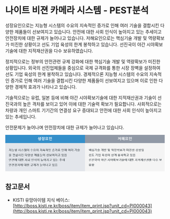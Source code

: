 # 나이트 비젼 카메라 시스템 - PEST분석

성장요인으로는 지능형 시스템의 수요의 지속적인 증가로 인해 여러 기술을 결합시킨 다양한 제품들이 선보여지고 있습니다.
안전에 대한 사회 인식이 높아지고 있는 추세이고 안전장치에 대한 규제가 늘어나고 있습니다. 저해요인으로는 핵심기술 개발 및 역량확보가 미진한 상황이고 선도 기업 육성의 한계 봉착하고 있습니다. 선진국이 야간 시야확보기술에 대한 지적재산권을 다수 보유하였습니다.

정치적으로는 정부의 안전관련 규제 강화에 대한 핵심기술 개발 및 역량확보가 미진한 상황입니다.
외국의 선진업체들을 중심으로 국제 규격화를 통한 시장 장벽을 설정하여 선도 기업 육성의 한계 봉착하고 있습니다.
경제적으론 지능형 시스템의 수요의 지속적인 증가로 인해 여러 기술을 결합시킨 다양한 제품들이 선보여지고 있으며 이로 인한 다양한 경제적 효과가 나타나고 있습니다.

기술적으로는 유럽, 일본 등에 비해 야간 시야확보기술에 대한 지적재산권과 기술이 선진국과의 높은 격차를 보이고 있어 이에 대한 기술력 확보가 필요합니다. 사회적으로는 차량과 개인 스마트 기기간의 연결성 요구 증대되고 안전에 대한 사회 인식이 높아지고 있는 추세입니다.

안전문제가 늘어나며 안전장치에 대한 규제가 늘어나고 있습니다.

![ ](./images/나이트_비젼_카메라_시스템_Q13_4_1.PNG)

## 참고문서
- KISTI 유망아이템 지식 베이스: [http://boss.kisti.re.kr/boss/item/item_print.jsp?unit_cd=PI000043](http://boss.kisti.re.kr/boss/item/item_print.jsp?unit_cd=PI000043)
